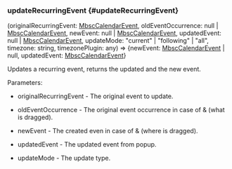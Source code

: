 ### updateRecurringEvent {#updateRecurringEvent}

(originalRecurringEvent: [MbscCalendarEvent](#type-MbscCalendarEvent), oldEventOccurrence: null &#124; [MbscCalendarEvent](#type-MbscCalendarEvent), newEvent: null &#124; [MbscCalendarEvent](#type-MbscCalendarEvent), updatedEvent: null &#124; [MbscCalendarEvent](#type-MbscCalendarEvent), updateMode: "current" &#124; "following" &#124; "all", timezone: string, timezonePlugin: any) => {newEvent: [MbscCalendarEvent](#type-MbscCalendarEvent) &#124; null, updatedEvent: [MbscCalendarEvent](#type-MbscCalendarEvent)}


Updates a recurring event, returns the updated and the new event.

Parameters:
 - originalRecurringEvent - The original event to update.

 - oldEventOccurrence - The original event occurrence in case of  &amp;  (what is dragged).

 - newEvent - The created even in case of  &amp;  (where is dragged).

 - updatedEvent - The updated event from popup.

 - updateMode - The update type.

